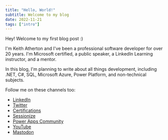 ```yaml
---
title: "Hello, World!"
subtitle: Welcome to my blog
date: 2022-11-21
tags: ["intro"]
---
```


Hey! Welcome to my first blog post :)

I'm Keith Atherton and I've been a professional software developer for over 20 years. I'm Microsoft certified, a public speaker, a LinkedIn Learning instructor, and a mentor.

In this blog, I'm planning to write about all things development, including .NET, C#, SQL, Microsoft Azure, Power Platform, and non-technical subjects.

Follow me on these channels too:

- [LinkedIn](https://www.linkedin.com/in/keith-atherton)
- [Twitter](https://twitter.com/MrKeithAtherton)
- [Certifications](https://www.credly.com/users/keith-atherton/badges)
- [Sessionize](https://sessionize.com/keith-atherton)
- [Power Apps Community](https://powerusers.microsoft.com/t5/user/viewprofilepage/user-id/541757)
- [YouTube](https://www.youtube.com/@MrKeithAtherton)
- [Mastodon](https://hachyderm.io/@KeithAtherton)